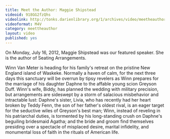 ```yaml
---
title: Meet the Author: Maggie Shipstead
videoid: 918GG2fzQhs
videolink: http://tonks.darienlibrary.org/1/archives/video/meetheauthor/20120716_maggie_shipstead.m4v
videoformat: M4V
category: meettheauthor
layout: video
published: yes
---
```


On Monday, July 16, 2012, Maggie Shipstead was our featured speaker. She is the author of Seating Arrangements.

Winn Van Meter is heading for his family's retreat on the pristine New England island of Waskeke. Normally a haven of calm, for the next three days this sanctuary will be overrun by tipsy revelers as Winn prepares for the marriage of his daughter Daphne to the affable young scion Greyson Duff. Winn's wife, Biddy, has planned the wedding with military precision, but arrangements are sideswept by a storm of salacious misbehavior and intractable lust: Daphne's sister, Livia, who has recently had her heart broken by Teddy Fenn, the son of her father's oldest rival, is an eager target for the seductive wiles of Greyson's best man; Winn, instead of reveling in his patriarchal duties, is tormented by his long-standing crush on Daphne's beguiling bridesmaid Agatha; and the bride and groom find themselves presiding over a spectacle of misplaced desire, marital infidelity, and monumental loss of faith in the rituals of American life.